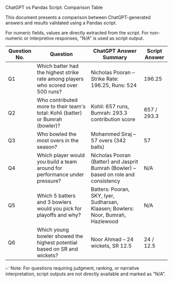 ChatGPT vs Pandas Script: Comparison Table

This document presents a comparison between ChatGPT-generated answers and results validated using a Pandas script.

For numeric fields, values are directly extracted from the script. For non-numeric or interpretive responses, "N/A" is used as script output.

| Question No. | Question                                                                         | ChatGPT Answer Summary                                                               | Script Answer |
| ------------ | -------------------------------------------------------------------------------- | ------------------------------------------------------------------------------------ | ------------- |
| Q1           | Which batter had the highest strike rate among players who scored over 500 runs? | Nicholas Pooran – Strike Rate: 196.25, Runs: 524                                     | 196.25        |
| Q2           | Who contributed more to their team's total: Kohli (batter) or Bumrah (bowler)?   | Kohli: 657 runs, Bumrah: 293.3 contribution score                                    | 657 / 293.3   |
| Q3           | Who bowled the most overs in the season?                                         | Mohammed Siraj – 57 overs (342 balls)                                                | 57            |
| Q4           | Which player would you build a team around for performance under pressure?       | Nicholas Pooran (Batter) and Jasprit Bumrah (Bowler) – based on role and consistency | N/A           |
| Q5           | Which 5 batters and 3 bowlers would you pick for playoffs and why?               | Batters: Pooran, SKY, Iyer, Sudharsan, Klaasen; Bowlers: Noor, Bumrah, Hazlewood     | N/A           |
| Q6           | Which young bowler showed the highest potential based on SR and wickets?         | Noor Ahmad – 24 wickets, SR 12.5                                                     | 24 / 12.5     |

✅ Note: For questions requiring judgment, ranking, or narrative interpretation, script outputs are not directly available and marked as "N/A".
